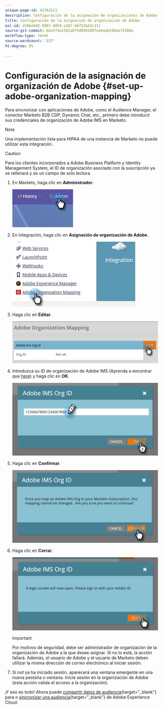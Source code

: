 ```yaml
---
unique-page-id: 42762511
description: Configuración de la asignación de organizaciones de Adobe - Documentos de Marketo - Documentación del producto
title: Configuración de la asignación de organización de Adobe
exl-id: d20be0d5-508f-40b9-a267-b6752643c311
source-git-commit: bbe5f4a1502ab79d0081807ea6aab196ae75360a
workflow-type: tm+mt
source-wordcount: '217'
ht-degree: 0%

---
```


# Configuración de la asignación de organización de Adobe {#set-up-adobe-organization-mapping}

Para sincronizar con aplicaciones de Adobe, como el Audience Manager, el conector Marketo B2B CDP, Dynamic Chat, etc., primero debe introducir sus credenciales de organización de Adobe IMS en Marketo.

>[!NOTE]
>
>Una implementación lista para HIPAA de una instancia de Marketo no puede utilizar esta integración.

>[!CAUTION]
>
>Para los clientes incorporados a Adobe Business Platform y Identity Management System, el ID de organización asociado con la suscripción ya se rellenará y es un campo de solo lectura.

1. En Marketo, haga clic en **Administrador**.

   ![](assets/set-up-adobe-experience-cloud-audience-sharing-1.png)

1. En Integración, haga clic en **Asignación de organización de Adobe**.

   ![](assets/set-up-adobe-experience-cloud-audience-sharing-2.png)

1. Haga clic en **Editar**.

   ![](assets/set-up-adobe-experience-cloud-audience-sharing-3.png)

1. Introduzca su ID de organización de Adobe IMS (Aprenda a encontrar que [here](https://experienceleague.adobe.com/docs/control-panel/using/faq.html)) y haga clic en **OK**.

   ![](assets/set-up-adobe-experience-cloud-audience-sharing-4.png)

1. Haga clic en **Confirmar**.

   ![](assets/set-up-adobe-experience-cloud-audience-sharing-5.png)

1. Haga clic en **Cerrar**.

   ![](assets/set-up-adobe-experience-cloud-audience-sharing-6.png)

   >[!IMPORTANT]
   >
   >Por motivos de seguridad, debe ser administrador de organización de la organización de Adobe a la que desee asignar. Si no lo está, la acción fallará. Además, el usuario de Adobe y el usuario de Marketo deben utilizar la misma dirección de correo electrónico al iniciar sesión.

1. Si _not_ ya ha iniciado sesión, aparecerá una ventana emergente en una nueva pestaña o ventana. Inicie sesión en la organización de Adobe (esta acción valida el acceso a la organización).

¡Y eso es todo! Ahora puede [compartir datos de audiencia](/help/marketo/product-docs/core-marketo-concepts/smart-lists-and-static-lists/static-lists/send-a-list-to-adobe-experience-cloud.md){target=&quot;_blank&quot;} para o [sincronizar una audiencia](/help/marketo/product-docs/core-marketo-concepts/miscellaneous/sync-an-audience-from-adobe-experience-cloud.md){target=&quot;_blank&quot;} de Adobe Experience Cloud.
